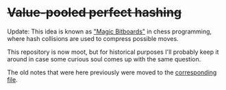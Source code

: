 # ~~Value-pooled perfect hashing~~

Update: This idea is known as ["Magic Bitboards"](https://www.chessprogramming.org/Magic_Bitboards) in chess programming, where hash collisions are used to compress possible moves.

This repository is now moot, but for historical purposes I'll probably keep it around in case some curious soul comes up with the same question.

The old notes that were here previously were moved to the [corresponding file](old_notes.md).
